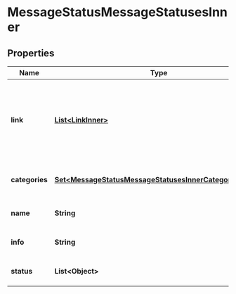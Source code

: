 

# MessageStatusMessageStatusesInner


## Properties

| Name | Type | Description | Notes |
|------------ | ------------- | ------------- | -------------|
|**link** | [**List&lt;LinkInner&gt;**](LinkInner.md) | A [HATEOAS](https://en.wikipedia.org/wiki/HATEOAS) link object, describing all discoverable resources in relation to the original request. |  [optional] [readonly] |
|**categories** | [**Set&lt;MessageStatusMessageStatusesInnerCategoriesInner&gt;**](MessageStatusMessageStatusesInnerCategoriesInner.md) | Present when &#x60;view&#x60; is &#x60;summary&#x60;. |  [optional] |
|**name** | **String** | Present when &#x60;view&#x60; is &#x60;detailed&#x60;. |  [optional] |
|**info** | **String** | Present when &#x60;view&#x60; is &#x60;detailed&#x60;. |  [optional] |
|**status** | **List&lt;Object&gt;** | Present when &#x60;view&#x60; is &#x60;detailed&#x60;. |  [optional] |




